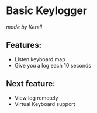 # Basic Keylogger
*made by Kerell*

## Features:

- Listen keyboard map
- Give you a log each 10 seconds

## Next feature:

- View log remotely
- Virtual Keyboard support

